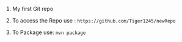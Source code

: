 1. My first Git repo

2. To access the Repo use :  `https://github.com/Tiger1245/newRepo`

3. To Package use: `mvn package`


